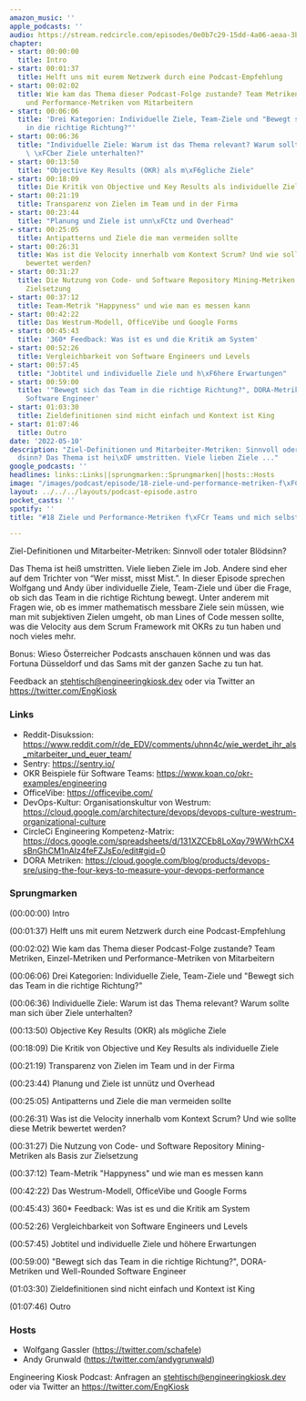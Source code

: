 ```yaml
---
amazon_music: ''
apple_podcasts: ''
audio: https://stream.redcircle.com/episodes/0e0b7c29-15dd-4a06-aeaa-3bd87ebad9aa/stream.mp3
chapter:
- start: 00:00:00
  title: Intro
- start: 00:01:37
  title: Helft uns mit eurem Netzwerk durch eine Podcast-Empfehlung
- start: 00:02:02
  title: Wie kam das Thema dieser Podcast-Folge zustande? Team Metriken, Einzel-Metriken
    und Performance-Metriken von Mitarbeitern
- start: 00:06:06
  title: 'Drei Kategorien: Individuelle Ziele, Team-Ziele und "Bewegt sich das Team
    in die richtige Richtung?"'
- start: 00:06:36
  title: "Individuelle Ziele: Warum ist das Thema relevant? Warum sollte man sich\
    \ \xFCber Ziele unterhalten?"
- start: 00:13:50
  title: "Objective Key Results (OKR) als m\xF6gliche Ziele"
- start: 00:18:09
  title: Die Kritik von Objective und Key Results als individuelle Ziele
- start: 00:21:19
  title: Transparenz von Zielen im Team und in der Firma
- start: 00:23:44
  title: "Planung und Ziele ist unn\xFCtz und Overhead"
- start: 00:25:05
  title: Antipatterns und Ziele die man vermeiden sollte
- start: 00:26:31
  title: Was ist die Velocity innerhalb vom Kontext Scrum? Und wie sollte diese Metrik
    bewertet werden?
- start: 00:31:27
  title: Die Nutzung von Code- und Software Repository Mining-Metriken als Basis zur
    Zielsetzung
- start: 00:37:12
  title: Team-Metrik "Happyness" und wie man es messen kann
- start: 00:42:22
  title: Das Westrum-Modell, OfficeVibe und Google Forms
- start: 00:45:43
  title: '360* Feedback: Was ist es und die Kritik am System'
- start: 00:52:26
  title: Vergleichbarkeit von Software Engineers und Levels
- start: 00:57:45
  title: "Jobtitel und individuelle Ziele und h\xF6here Erwartungen"
- start: 00:59:00
  title: '"Bewegt sich das Team in die richtige Richtung?", DORA-Metriken und Well-Rounded
    Software Engineer'
- start: 01:03:30
  title: Zieldefinitionen sind nicht einfach und Kontext ist King
- start: 01:07:46
  title: Outro
date: '2022-05-10'
description: "Ziel-Definitionen und Mitarbeiter-Metriken: Sinnvoll oder totaler Bl\xF6\
  dsinn? Das Thema ist hei\xDF umstritten. Viele lieben Ziele ..."
google_podcasts: ''
headlines: links::Links||sprungmarken::Sprungmarken||hosts::Hosts
image: "/images/podcast/episode/18-ziele-und-performance-metriken-f\xFCr-teams-und-mich-selbst.jpg"
layout: ../../../layouts/podcast-episode.astro
pocket_casts: ''
spotify: ''
title: "#18 Ziele und Performance-Metriken f\xFCr Teams und mich selbst"

---
```


<p class="mb-6 text-base md:text-lg text-coolGray-500">Ziel-Definitionen und Mitarbeiter-Metriken: Sinnvoll oder totaler Blödsinn?</p><p class="mb-6 text-base md:text-lg text-coolGray-500">Das Thema ist heiß umstritten. Viele lieben Ziele im Job. Andere sind eher auf dem Trichter von “Wer misst, misst Mist.”. In dieser Episode sprechen Wolfgang und Andy über individuelle Ziele, Team-Ziele und über die Frage, ob sich das Team in die richtige Richtung bewegt. Unter anderem mit Fragen wie, ob es immer mathematisch messbare Ziele sein müssen, wie man mit subjektiven Zielen umgeht, ob man Lines of Code messen sollte, was die Velocity aus dem Scrum Framework mit OKRs zu tun haben und noch vieles mehr.</p><p class="mb-6 text-base md:text-lg text-coolGray-500">Bonus: Wieso Österreicher Podcasts anschauen können und was das Fortuna Düsseldorf und das Sams mit der ganzen Sache zu tun hat.</p><p class="mb-6 text-base md:text-lg text-coolGray-500">Feedback an </span><a class="underline hover:no-underline" style="text-decoration-line: underline;"href="mailto:stehtisch@engineeringkiosk.dev" rel="nofollow">stehtisch@engineeringkiosk.dev</a><span> oder via Twitter an </span><a class="underline hover:no-underline" style="text-decoration-line: underline;"href="https://twitter.com/EngKiosk" rel="nofollow">https://twitter.com/EngKiosk</a></p><h3 class="mb-4 text-2xl md:text-3xl font-semibold text-coolGray-800" id=links>Links</h3><ul class="list-disc px-5 mb-6 md:px-5 text-base md:text-lg text-coolGray-500" style="list-style-type: disc;"><li class="mb-3">Reddit-Disukssion: </span><a class="underline hover:no-underline" style="text-decoration-line: underline;"href="https://www.reddit.com/r/de_EDV/comments/uhnn4c/wie_werdet_ihr_als_mitarbeiter_und_euer_team/" rel="nofollow">https://www.reddit.com/r/de_EDV/comments/uhnn4c/wie_werdet_ihr_als_mitarbeiter_und_euer_team/</a></li><li class="mb-3">Sentry: </span><a class="underline hover:no-underline" style="text-decoration-line: underline;"href="https://sentry.io/" rel="nofollow">https://sentry.io/</a></li><li class="mb-3">OKR Beispiele für Software Teams: </span><a class="underline hover:no-underline" style="text-decoration-line: underline;"href="https://www.koan.co/okr-examples/engineering" rel="nofollow">https://www.koan.co/okr-examples/engineering</a></li><li class="mb-3">OfficeVibe: </span><a class="underline hover:no-underline" style="text-decoration-line: underline;"href="https://officevibe.com/" rel="nofollow">https://officevibe.com/</a></li><li class="mb-3">DevOps-Kultur: Organisationskultur von Westrum: </span><a class="underline hover:no-underline" style="text-decoration-line: underline;"href="https://cloud.google.com/architecture/devops/devops-culture-westrum-organizational-culture" rel="nofollow">https://cloud.google.com/architecture/devops/devops-culture-westrum-organizational-culture</a></li><li class="mb-3">CircleCi Engineering Kompetenz-Matrix: </span><a class="underline hover:no-underline" style="text-decoration-line: underline;"href="https://docs.google.com/spreadsheets/d/131XZCEb8LoXqy79WWrhCX4sBnGhCM1nAIz4feFZJsEo/edit#gid=0" rel="nofollow">https://docs.google.com/spreadsheets/d/131XZCEb8LoXqy79WWrhCX4sBnGhCM1nAIz4feFZJsEo/edit#gid=0</a></li><li class="mb-3">DORA Metriken: </span><a class="underline hover:no-underline" style="text-decoration-line: underline;"href="https://cloud.google.com/blog/products/devops-sre/using-the-four-keys-to-measure-your-devops-performance" rel="nofollow">https://cloud.google.com/blog/products/devops-sre/using-the-four-keys-to-measure-your-devops-performance</a></li></ul><h3 class="mb-4 text-2xl md:text-3xl font-semibold text-coolGray-800" id=sprungmarken>Sprungmarken</h3><p class="mb-6 text-base md:text-lg text-coolGray-500">(00:00:00) Intro</p><p class="mb-6 text-base md:text-lg text-coolGray-500">(00:01:37) Helft uns mit eurem Netzwerk durch eine Podcast-Empfehlung</p><p class="mb-6 text-base md:text-lg text-coolGray-500">(00:02:02) Wie kam das Thema dieser Podcast-Folge zustande? Team Metriken, Einzel-Metriken und Performance-Metriken von Mitarbeitern</p><p class="mb-6 text-base md:text-lg text-coolGray-500">(00:06:06) Drei Kategorien: Individuelle Ziele, Team-Ziele und &#34;Bewegt sich das Team in die richtige Richtung?&#34;</p><p class="mb-6 text-base md:text-lg text-coolGray-500">(00:06:36) Individuelle Ziele: Warum ist das Thema relevant? Warum sollte man sich über Ziele unterhalten?</p><p class="mb-6 text-base md:text-lg text-coolGray-500">(00:13:50) Objective Key Results (OKR) als mögliche Ziele</p><p class="mb-6 text-base md:text-lg text-coolGray-500">(00:18:09) Die Kritik von Objective und Key Results als individuelle Ziele</p><p class="mb-6 text-base md:text-lg text-coolGray-500">(00:21:19) Transparenz von Zielen im Team und in der Firma</p><p class="mb-6 text-base md:text-lg text-coolGray-500">(00:23:44) Planung und Ziele ist unnütz und Overhead</p><p class="mb-6 text-base md:text-lg text-coolGray-500">(00:25:05) Antipatterns und Ziele die man vermeiden sollte</p><p class="mb-6 text-base md:text-lg text-coolGray-500">(00:26:31) Was ist die Velocity innerhalb vom Kontext Scrum? Und wie sollte diese Metrik bewertet werden?</p><p class="mb-6 text-base md:text-lg text-coolGray-500">(00:31:27) Die Nutzung von Code- und Software Repository Mining-Metriken als Basis zur Zielsetzung</p><p class="mb-6 text-base md:text-lg text-coolGray-500">(00:37:12) Team-Metrik &#34;Happyness&#34; und wie man es messen kann</p><p class="mb-6 text-base md:text-lg text-coolGray-500">(00:42:22) Das Westrum-Modell, OfficeVibe und Google Forms</p><p class="mb-6 text-base md:text-lg text-coolGray-500">(00:45:43) 360* Feedback: Was ist es und die Kritik am System</p><p class="mb-6 text-base md:text-lg text-coolGray-500">(00:52:26) Vergleichbarkeit von Software Engineers und Levels</p><p class="mb-6 text-base md:text-lg text-coolGray-500">(00:57:45) Jobtitel und individuelle Ziele und höhere Erwartungen</p><p class="mb-6 text-base md:text-lg text-coolGray-500">(00:59:00) &#34;Bewegt sich das Team in die richtige Richtung?&#34;, DORA-Metriken und Well-Rounded Software Engineer</p><p class="mb-6 text-base md:text-lg text-coolGray-500">(01:03:30) Zieldefinitionen sind nicht einfach und Kontext ist King</p><p class="mb-6 text-base md:text-lg text-coolGray-500">(01:07:46) Outro</p><h3 class="mb-4 text-2xl md:text-3xl font-semibold text-coolGray-800" id=hosts>Hosts</h3><ul class="list-disc px-5 mb-6 md:px-5 text-base md:text-lg text-coolGray-500" style="list-style-type: disc;"><li class="mb-3">Wolfgang Gassler (</span><a class="underline hover:no-underline" style="text-decoration-line: underline;"href="https://twitter.com/schafele" rel="nofollow">https://twitter.com/schafele</a><span>)</li><li class="mb-3">Andy Grunwald (</span><a class="underline hover:no-underline" style="text-decoration-line: underline;"href="https://twitter.com/andygrunwald" rel="nofollow">https://twitter.com/andygrunwald</a><span>)</li></ul><p class="mb-6 text-base md:text-lg text-coolGray-500">Engineering Kiosk Podcast: Anfragen an </span><a class="underline hover:no-underline" style="text-decoration-line: underline;"href="http://stehtisch@engineeringkiosk.dev" rel="nofollow">stehtisch@engineeringkiosk.dev</a><span> oder via Twitter an </span><a class="underline hover:no-underline" style="text-decoration-line: underline;"href="https://twitter.com/EngKiosk" rel="nofollow">https://twitter.com/EngKiosk</a></p>
